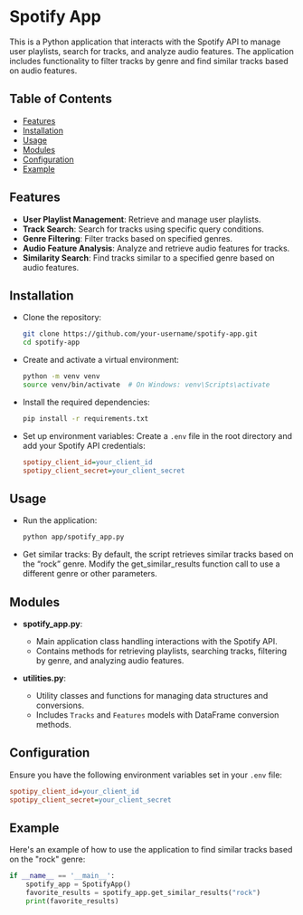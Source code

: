 # Spotify App

This is a Python application that interacts with the Spotify API to manage user playlists, search for tracks, and analyze audio features. The application includes functionality to filter tracks by genre and find similar tracks based on audio features.

## Table of Contents
- [Features](#features)
- [Installation](#installation)
- [Usage](#usage)
- [Modules](#modules)
- [Configuration](#configuration)
- [Example](#example)

## Features
- **User Playlist Management**: Retrieve and manage user playlists.
- **Track Search**: Search for tracks using specific query conditions.
- **Genre Filtering**: Filter tracks based on specified genres.
- **Audio Feature Analysis**: Analyze and retrieve audio features for tracks.
- **Similarity Search**: Find tracks similar to a specified genre based on audio features.

## Installation
- Clone the repository:
  ```bash
  git clone https://github.com/your-username/spotify-app.git
  cd spotify-app
- Create and activate a virtual environment:
  ```bash
  python -m venv venv
  source venv/bin/activate  # On Windows: venv\Scripts\activate
- Install the required dependencies:
  ```bash
  pip install -r requirements.txt
- Set up environment variables:
  Create a `.env` file in the root directory and add your Spotify API credentials:
  ```ini
  spotipy_client_id=your_client_id
  spotipy_client_secret=your_client_secret
  ```

## Usage
- Run the application:
  ```bash
  python app/spotify_app.py
- Get similar tracks:
By default, the script retrieves similar tracks based on the “rock” genre.
Modify the get_similar_results function call to use a different genre or other parameters.

## Modules
- **spotify_app.py**:
  - Main application class handling interactions with the Spotify API.
  - Contains methods for retrieving playlists, searching tracks, filtering by genre, and analyzing audio features.

- **utilities.py**:
  - Utility classes and functions for managing data structures and conversions.
  - Includes `Tracks` and `Features` models with DataFrame conversion methods.

## Configuration
Ensure you have the following environment variables set in your `.env` file:
```ini
spotipy_client_id=your_client_id
spotipy_client_secret=your_client_secret
```

## Example
Here's an example of how to use the application to find similar tracks based on the "rock" genre:
```python
if __name__ == '__main__':
    spotify_app = SpotifyApp()
    favorite_results = spotify_app.get_similar_results("rock")
    print(favorite_results)